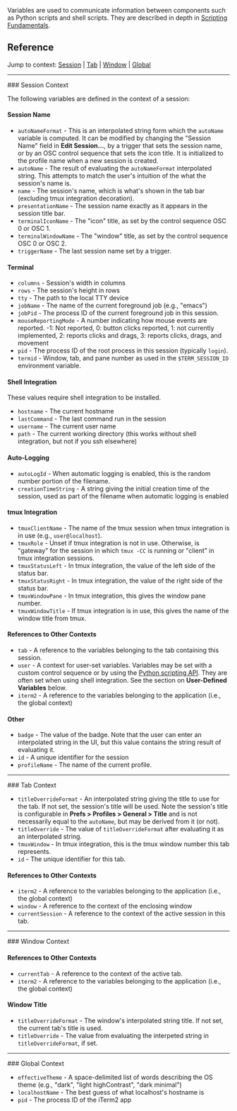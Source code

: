 Variables are used to communicate information between components such as Python
scripts and shell scripts. They are described in depth in
<a href="documentation-scripting-fundamentals.html">Scripting Fundamentals</a>.

## Reference

Jump to context:
<a href="#session-context">Session</a> | <a href="#tab-context">Tab</a> | <a href="#window-context">Window</a> | <a href="#global-context">Global</a>

<hr/>
<a name="session-context"></a>
### Session Context

The following variables are defined in the context of a session:

#### Session Name
  * `autoNameFormat` - This is an interpolated string form which the `autoName` variable is computed. It can be modified by changing the "Session Name" field in **Edit Session…**, by a trigger that sets the session name, or by an OSC control sequence that sets the icon title. It is initialized to the profile name when a new session is created.
  * `autoName` - The result of evaluating the `autoNameFormat` interpolated string. This attempts to match the user's intuition of the what the session's name is.
  * `name` - The session's name, which is what's shown in the tab bar (excluding tmux integration decoration).
  * `presentationName` - The session name exactly as it appears in the session title bar.
  * `terminalIconName` - The "icon" title, as set by the control sequence OSC 0 or OSC 1.
  * `terminalWindowName` - The "window" title, as set by the control sequence OSC 0 or OSC 2.
  * `triggerName` - The last session name set by a trigger.

#### Terminal
  * `columns` - Session's width in columns
  * `rows` - The session's height in rows
  * `tty` - The path to the local TTY device
  * `jobName` - The name of the current foreground job (e.g., "emacs")
  * `jobPid` - The process ID of the current foreground job in this session.
  * `mouseReportingMode` - A number indicating how mouse events are reported. -1: Not reported, 0: button clicks reported, 1: not currently implemented, 2: reports clicks and drags, 3: reports clicks, drags, and movement
  * `pid` - The process ID of the root process in this session (typically `login`).
  * `termid` - Window, tab, and pane number as used in the `$TERM_SESSION_ID` environment variable.

#### Shell Integration

These values require shell integration to be installed.

  * `hostname` - The current hostname
  * `lastCommand` - The last command run in the session
  * `username` - The current user name
  * `path` - The current working directory (this works without shell integration, but not if you ssh elsewhere)

#### Auto-Logging
  * `autoLogId` - When automatic logging is enabled, this is the random number portion of the filename.
  * `creationTimeString` - A string giving the initial creation time of the session, used as part of the filename when automatic logging is enabled

#### tmux Integration
  * `tmuxClientName` - The name of the tmux session when tmux integration is in use (e.g., `user@localhost`).
  * `tmuxRole` - Unset if tmux integration is not in use. Otherwise, is "gateway" for the session in which `tmux -CC` is running or "client" in tmux integration sessions.
  * `tmuxStatusLeft` - In tmux integration, the value of the left side of the status bar.
  * `tmuxStatusRight` - In tmux integration, the value of the right side of the status bar.
  * `tmuxWindowPane` - In tmux integration, this gives the window pane number.
  * `tmuxWindowTitle` - If tmux integration is in use, this gives the name of the window title from tmux.

#### References to Other Contexts
  * `tab` - A reference to the variables belonging to the tab containing this session.
  * `user` - A context for user-set variables. Variables may be set with a custom control sequence or by using the [Python scripting API](https://www.iterm2.com/python-api). They are often set when using shell integration. See the section on **User-Defined Variables** below.
  * `iterm2` - A reference to the variables belonging to the application (i.e., the global context)

#### Other

  * `badge` - The value of the badge. Note that the user can enter an interpolated string in the UI, but this value contains the string result of evaluating it.
  * `id` - A unique identifier for the session
  * `profileName` - The name of the current profile.

<hr/>
<a name="tab-context"></a>
### Tab Context

  * `titleOverrideFormat` - An interpolated string giving the title to use for the tab. If not set, the session's title will be used. Note the session's title is configurable in **Prefs > Profiles > General > Title** and is not necessarily equal to the `autoName`, but may be derived from it (or not).
  * `titleOverride` - The value of `titleOverrideFormat` after evaluating it as an interpolated string.
  * `tmuxWindow` - In tmux integration, this is the tmux window number this tab represents.
  * `id` - The unique identifier for this tab.

#### References to Other Contexts
  * `iterm2` - A reference to the variables belonging to the application (i.e., the global context)
  * `window` - A reference to the context of the enclosing window
  * `currentSession` - A reference to the context of the active session in this tab.

<hr/>
<a name="window-context"></a>
### Window Context

#### References to Other Contexts
  * `currentTab` - A reference to the context of the active tab.
  * `iterm2` - A reference to the variables belonging to the application (i.e., the global context)

#### Window Title

  * `titleOverrideFormat` - The window's interpolated string title. If not set, the current tab's title is used.
  * `titleOverride` - The value from evaluating the interpeted string in `titleOverrideFormat`, if set.

<hr/>
<a name="global-context"></a>
### Global Context

  * `effectiveTheme` - A space-delimited list of words describing the OS theme (e.g., "dark",  "light highContrast", "dark minimal")
  * `localhostName` - The best guess of what localhost's hostname is
  * `pid` - The process ID of the iTerm2 app

